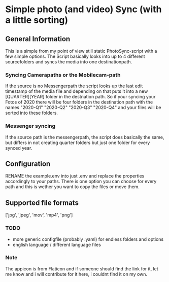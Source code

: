 # Simple photo (and video) Sync (with a little sorting)

## General Information
This is a simple from my point of view still static PhotoSync-script with a few simple options.
The Script basically looks into up to 4 different sourcefolders and syncs the media into one destinationpath.

### Syncing Camerapaths or the Mobilecam-path
If the source is no Messengerpath the script looks up the last edit timestamp of the media file and depending on that puts it into a new [QUARTER][YEAR] folder in the destnation path. So if your syncing your Fotos of 2020 there will be four folders in the destination path with the names 
"2020-Q1"
"2020-Q2"
"2020-Q3"
"2020-Q4"
and your files will be sorted into these folders.

### Messenger syncing
If the source path is the messengerpath, the script does basically the same, but differs in not creating quarter folders but just one folder for every synced year.

## Configuration
RENAME the example.env into just .env and replace the properties accordingly to your paths.
There is one option you can choose for every path and this is wether you want to copy the files or move them.

## Supported file formats
['jpg', 'jpeg', 'mov', 'mp4', 'png']

### TODO
- more generic configfile (probably .yaml) for endless folders and options
- english language / different language files

### Note
The appicon is from Flaticon and if someone should find the link for it, let me know and i will contribute for it here, i couldnt find it on my own.